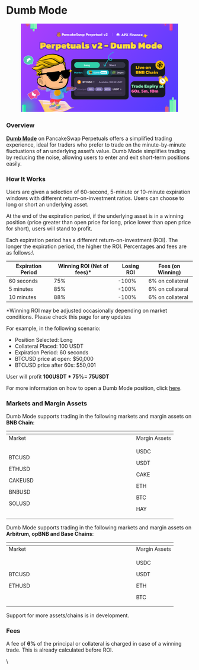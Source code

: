 # Dumb Mode

<figure><img src="../../../../.gitbook/assets/png-131.png" alt=""><figcaption></figcaption></figure>

### Overview

[**Dumb Mode**](https://perp.pancakeswap.finance/en/futures/v2/BTCUSD?theme=light\&chain=bsc) on PancakeSwap Perpetuals offers a simplified trading experience, ideal for traders who prefer to trade on the minute-by-minute fluctuations of an underlying asset’s value. Dumb Mode simplifies trading by reducing the noise, allowing users to enter and exit short-term positions easily.

### How It Works

Users are given a selection of 60-second, 5-minute or 10-minute expiration windows with different return-on-investment ratios. Users can choose to long or short an underlying asset.&#x20;

At the end of the expiration period, if the underlying asset is in a winning position (price greater than open price for long, price lower than open price for short), users will stand to profit.

Each expiration period has a different return-on-investment (ROI). The longer the expiration period, the higher the ROI. Percentages and fees are as follows:\


| Expiration Period | Winning ROI (Net of fees)\* | Losing ROI | Fees (on Winning) |
| ----------------- | --------------------------- | ---------- | ----------------- |
| 60 seconds        | 75%                         | -100%      | 6% on collateral  |
| 5 minutes         | 85%                         | -100%      | 6% on collateral  |
| 10 minutes        | 88%                         | -100%      | 6% on collateral  |

\*Winning ROI may be adjusted occasionally depending on market conditions. Please check this page for any updates



For example, in the following scenario:

* Position Selected: Long
* Collateral Placed: 100 USDT
* Expiration Period: 60 seconds
* BTCUSD price at open: $50,000
* BTCUSD price after 60s: $50,001

User will profit **100USDT \* 75%= 75USDT**&#x20;

For more information on how to open a Dumb Mode position, click [here](dumb-mode-guide.md).

### Markets and Margin Assets

Dumb Mode supports trading in the following markets and margin assets on **BNB Chain**:

<table data-header-hidden><thead><tr><th width="330"></th><th></th></tr></thead><tbody><tr><td>Market</td><td>Margin Assets</td></tr><tr><td><p>BTCUSD</p><p>ETHUSD</p><p>CAKEUSD</p><p>BNBUSD</p><p>SOLUSD</p></td><td><p>USDC</p><p>USDT</p><p>CAKE</p><p>ETH</p><p>BTC</p><p>HAY</p></td></tr></tbody></table>

Dumb Mode supports trading in the following markets and margin assets on **Arbitrum, opBNB and Base Chains**:

<table data-header-hidden><thead><tr><th width="330"></th><th></th></tr></thead><tbody><tr><td>Market</td><td>Margin Assets</td></tr><tr><td><p>BTCUSD</p><p>ETHUSD</p></td><td><p>USDC</p><p>USDT</p><p>ETH</p><p>BTC</p></td></tr></tbody></table>

Support for more assets/chains is in development.

### Fees

A fee of **6%** of the principal or collateral is charged in case of a winning trade. This is already calculated before ROI.

\
